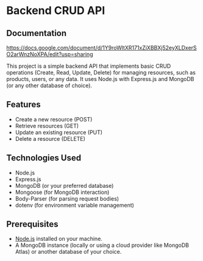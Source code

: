 # Backend CRUD API

## Documentation
https://docs.google.com/document/d/1Y9roWltXR171xZiXBBXj52eyXLDxerSO2arWnzNoXPA/edit?usp=sharing

This project is a simple backend API that implements basic CRUD operations (Create, Read, Update, Delete) for managing resources, such as products, users, or any data. It uses Node.js with Express.js and MongoDB (or any other database of choice).

## Features
- Create a new resource (POST)
- Retrieve resources (GET)
- Update an existing resource (PUT)
- Delete a resource (DELETE)

## Technologies Used
- Node.js
- Express.js
- MongoDB (or your preferred database)
- Mongoose (for MongoDB interaction)
- Body-Parser (for parsing request bodies)
- dotenv (for environment variable management)

## Prerequisites

- [Node.js](https://nodejs.org/) installed on your machine.
- A MongoDB instance (locally or using a cloud provider like MongoDB Atlas) or another database of your choice.
